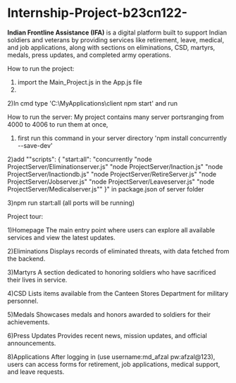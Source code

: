 # Internship-Project-b23cn122-
**Indian Frontline Assistance (IFA)** is a digital platform built to support Indian soldiers and veterans by providing services like retirement, leave, medical, and job applications, along with sections on eliminations, CSD, martyrs, medals, press updates, and completed army operations.

 How to run the project:

1) import the Main_Project.js in the App.js file
2) 
 2)In cmd type 'C:\MyApplications\client npm start' and run

 How to run the server:
 My project contains many server portsranging from 4000 to 4006
 to run them at once,
1) first run this command in your server directory
 'npm install concurrently --save-dev'

2)add ""scripts": {
  "start:all": "concurrently \"node ProjectServer/Eliminationserver.js\" \"node ProjectServer/Inaction.js\" \"node ProjectServer/Inactiondb.js\" \"node ProjectServer/RetireServer.js\" \"node ProjectServer/Jobserver.js\" \"node ProjectServer/Leaveserver.js\" \"node ProjectServer/Medicalserver.js\""
}" in package.json of server folder

3)npm run start:all
(all ports will be running)

Project tour:

1)Homepage
The main entry point where users can explore all available services and view the latest updates.

2)Eliminations
Displays records of eliminated threats, with data fetched from the backend.

3)Martyrs
A section dedicated to honoring soldiers who have sacrificed their lives in service.

4)CSD
Lists items available from the Canteen Stores Department for military personnel.

5)Medals
Showcases medals and honors awarded to soldiers for their achievements.

6)Press Updates
Provides recent news, mission updates, and official announcements.

8)Applications
After logging in (use username:md_afzal pw:afzal@123), users can access forms for retirement, job applications, medical support, and leave requests.


 
